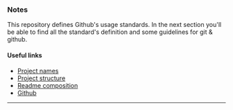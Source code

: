 ### Notes

This repository defines Github's usage standards. In the next section you'll be able to find all the standard's definition and some guidelines for git & github.

#### Useful links

- [Project names]()
- [Project structure]()
- [Readme composition]()
- [Github]()

----------
